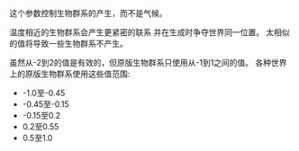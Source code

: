 这个参数控制生物群系的产生，而不是气候。

温度相近的生物群系会产生更紧密的联系
并在生成时争夺世界同一位置。
太相似的值将导致一些生物群系不产生。

虽然从-2到2的值是有效的，但原版生物群系只使用从-1到1之间的值。
各种世界上的原版生物群系使用这些值范围:

* -1.0至-0.45
* -0.45至-0.15
* -0.15至0.2
* 0.2至0.55
* 0.5至1.0
